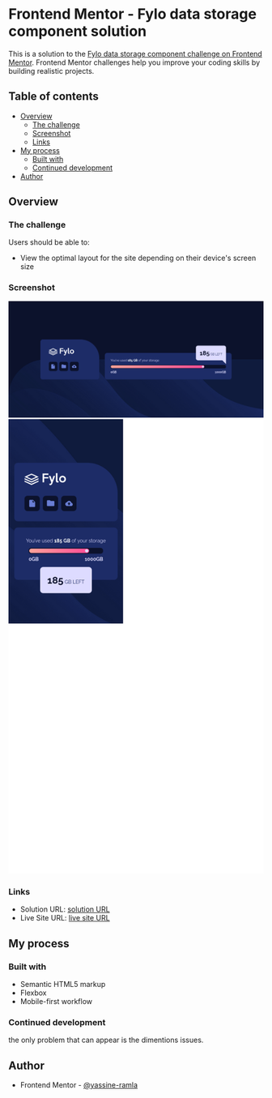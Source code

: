 # Frontend Mentor - Fylo data storage component solution

This is a solution to the [Fylo data storage component challenge on Frontend Mentor](https://www.frontendmentor.io/challenges/fylo-data-storage-component-1dZPRbV5n). Frontend Mentor challenges help you improve your coding skills by building realistic projects. 

## Table of contents

- [Overview](#overview)
  - [The challenge](#the-challenge)
  - [Screenshot](#screenshot)
  - [Links](#links)
- [My process](#my-process)
  - [Built with](#built-with)
  - [Continued development](#continued-development)
- [Author](#author)

## Overview

### The challenge

Users should be able to:

- View the optimal layout for the site depending on their device's screen size

### Screenshot

![](./screenshot.png)
![](./screenshot-mobile.png)

### Links

- Solution URL: [solution URL](https://www.frontendmentor.io/solutions/a-simple-fylo-storage-component-using-html-and-css-GcT-CrRUei)
- Live Site URL: [live site URL](https://yassine-ramla.github.io/Frontend-Mentor_Fylo-data-storage-component-solution/)

## My process

### Built with

- Semantic HTML5 markup
- Flexbox
- Mobile-first workflow

### Continued development

the only problem that can appear is the dimentions issues.

## Author

- Frontend Mentor - [@yassine-ramla](https://www.frontendmentor.io/profile/yassine-ramla)